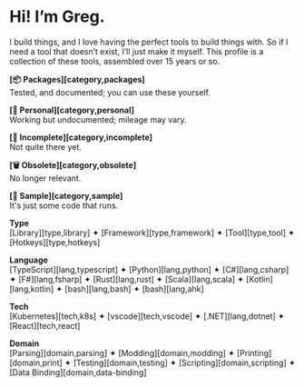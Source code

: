# Hi! I’m Greg.

I build things, and I love having the perfect tools to build things with. So if I need a tool that doesn’t exist, I’ll just make it myself. This profile is a collection of these tools, assembled over 15 years or so. 

**[📦 Packages][category,packages]**<br>
Tested, and documented; you can use these yourself.

**[🤗 Personal][category,personal]**<br>
Working but undocumented; mileage may vary.

**[🧩 Incomplete][category,incomplete]**<br>
Not quite there yet.

**[🗑️ Obsolete][category,obsolete]**<br>
No longer relevant.

**[🦠 Sample][category,sample]**<br>
It's just some code that runs.

**Type**<br>
[Library][type,library]  ✦  [Framework][type,framework]  ✦  [Tool][type,tool]  ✦  [Hotkeys][type,hotkeys]

**Language**<br>
[TypeScript][lang,typescript]  ✦  [Python][lang,python]  ✦  [C#][lang,csharp]  ✦  [F#][lang,fsharp]  ✦  [Rust][lang,rust]  ✦  [Scala][lang,scala]  ✦  [Kotlin][lang,kotlin]  ✦  [bash][lang,bash]  ✦  [bash][lang,ahk]

**Tech**<br>
[Kubernetes][tech,k8s]  ✦  [vscode][tech,vscode]  ✦  [.NET][lang,dotnet]  ✦  [React][tech,react]  

**Domain**<br>
[Parsing][domain,parsing]  ✦  [Modding][domain,modding]  ✦  [Printing][domain,print]  ✦  [Testing][domain,testing]  ✦  [Scripting][domain,scripting]  ✦  [Data Binding][domain,data-binding]

